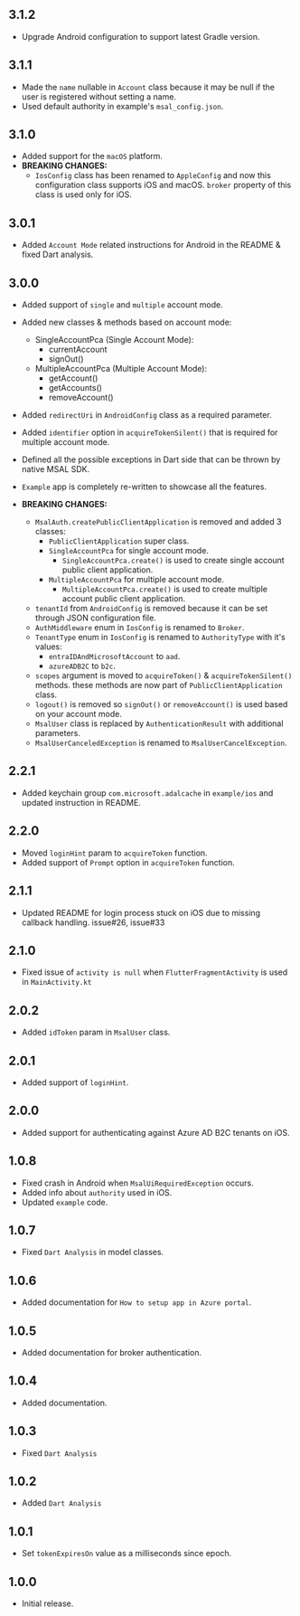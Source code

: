 ## 3.1.2
- Upgrade Android configuration to support latest Gradle version.

## 3.1.1
- Made the `name` nullable in `Account` class because it may be null if the user is registered without setting a name.
- Used default authority in example's `msal_config.json`.

## 3.1.0
- Added support for the `macOS` platform.
- **BREAKING CHANGES:**
  - `IosConfig` class has been renamed to `AppleConfig` and now this configuration class supports iOS and macOS. `broker` property of this class is used only for iOS.

## 3.0.1
- Added `Account Mode` related instructions for Android in the README & fixed Dart analysis.

## 3.0.0
- Added support of `single` and `multiple` account mode.
- Added new classes & methods based on account mode:
  - SingleAccountPca (Single Account Mode):
    - currentAccount
    - signOut()
  - MultipleAccountPca (Multiple Account Mode):
    - getAccount()
    - getAccounts()
    - removeAccount()
- Added `redirectUri` in `AndroidConfig` class as a required parameter.
- Added `identifier` option in `acquireTokenSilent()` that is required for multiple account mode.
- Defined all the possible exceptions in Dart side that can be thrown by native MSAL SDK.
- `Example` app is completely re-written to showcase all the features.
  
- **BREAKING CHANGES:**
  - `MsalAuth.createPublicClientApplication` is removed and added 3 classes:
    - `PublicClientApplication` super class.
    - `SingleAccountPca` for single account mode.
      - `SingleAccountPca.create()` is used to create single account public client application.
    - `MultipleAccountPca` for multiple account mode.
      - `MultipleAccountPca.create()` is used to create multiple account public client application.
  - `tenantId` from `AndroidConfig` is removed because it can be set through JSON configuration file.
  - `AuthMiddleware` enum in `IosConfig` is renamed to `Broker`.
  - `TenantType` enum in `IosConfig` is renamed to `AuthorityType` with it's values:
    - `entraIDAndMicrosoftAccount` to `aad`.
    - `azureADB2C` to `b2c`.
  - `scopes` argument is moved to `acquireToken()` & `acquireTokenSilent()` methods. these methods are now part of `PublicClientApplication` class.
  - `logout()` is removed so `signOut()` or `removeAccount()` is used based on your account mode.
  - `MsalUser` class is replaced by `AuthenticationResult` with additional parameters.
  - `MsalUserCanceledException` is renamed to `MsalUserCancelException`.

## 2.2.1
- Added keychain group `com.microsoft.adalcache` in `example/ios` and updated instruction in README.

## 2.2.0

- Moved `loginHint` param to `acquireToken` function.
- Added support of `Prompt` option in `acquireToken` function.

## 2.1.1

- Updated README for login process stuck on iOS due to missing callback handling. issue#26, issue#33

## 2.1.0

- Fixed issue of `activity is null` when `FlutterFragmentActivity` is used in `MainActivity.kt`

## 2.0.2

- Added `idToken` param in `MsalUser` class.

## 2.0.1

- Added support of `loginHint`.

## 2.0.0

- Added support for authenticating against Azure AD B2C tenants on iOS.

## 1.0.8

- Fixed crash in Android when `MsalUiRequiredException` occurs.
- Added info about `authority` used in iOS.
- Updated `example` code.

## 1.0.7

- Fixed `Dart Analysis` in model classes.

## 1.0.6

- Added documentation for `How to setup app in Azure portal`.

## 1.0.5

- Added documentation for broker authentication.

## 1.0.4

- Added documentation.

## 1.0.3

- Fixed `Dart Analysis`

## 1.0.2

- Added `Dart Analysis`

## 1.0.1

- Set `tokenExpiresOn` value as a milliseconds since epoch.

## 1.0.0

- Initial release.
